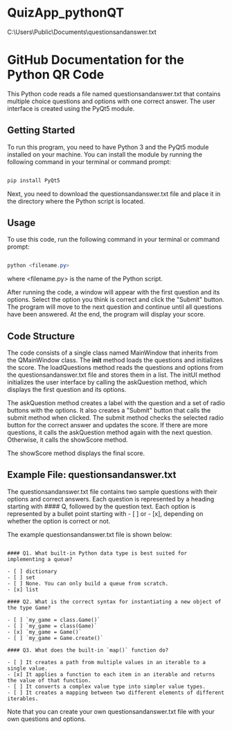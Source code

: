 # QuizApp_pythonQT
C:\\Users\\Public\\Documents\\questionsandanswer.txt

# GitHub Documentation for the Python QR Code

This Python code reads a file named questionsandanswer.txt that contains multiple choice questions and options with one correct answer. The user interface is created using the PyQt5 module.

## Getting Started

To run this program, you need to have Python 3 and the PyQt5 module installed on your machine. You can install the module by running the following command in your terminal or command prompt:

```powershell code

pip install PyQt5 
```
Next, you need to download the questionsandanswer.txt file and place it in the directory where the Python script is located.

## Usage

To use this code, run the following command in your terminal or command prompt:

```powershell code

python <filename.py> 
```
where <filename.py> is the name of the Python script.

After running the code, a window will appear with the first question and its options. Select the option you think is correct and click the "Submit" button. The program will move to the next question and continue until all questions have been answered. At the end, the program will display your score.

## Code Structure

The code consists of a single class named MainWindow that inherits from the QMainWindow class. The __init__ method loads the questions and initializes the score. The loadQuestions method reads the questions and options from the questionsandanswer.txt file and stores them in a list. The initUI method initializes the user interface by calling the askQuestion method, which displays the first question and its options.

The askQuestion method creates a label with the question and a set of radio buttons with the options. It also creates a "Submit" button that calls the submit method when clicked. The submit method checks the selected radio button for the correct answer and updates the score. If there are more questions, it calls the askQuestion method again with the next question. Otherwise, it calls the showScore method.

The showScore method displays the final score.

## Example File: questionsandanswer.txt

The questionsandanswer.txt file contains two sample questions with their options and correct answers. Each question is represented by a heading starting with #### Q, followed by the question text. Each option is represented by a bullet point starting with - [ ] or - [x], depending on whether the option is correct or not.

The example questionsandanswer.txt file is shown below:

```test Imput

#### Q1. What built-in Python data type is best suited for implementing a queue?

- [ ] dictionary
- [ ] set
- [ ] None. You can only build a queue from scratch.
- [x] list

#### Q2. What is the correct syntax for instantiating a new object of the type Game?

- [ ] `my_game = class.Game()`
- [ ] `my_game = class(Game)`
- [x] `my_game = Game()`
- [ ] `my_game = Game.create()`

#### Q3. What does the built-in `map()` function do?

- [ ] It creates a path from multiple values in an iterable to a single value.
- [x] It applies a function to each item in an iterable and returns the value of that function.
- [ ] It converts a complex value type into simpler value types.
- [ ] It creates a mapping between two different elements of different iterables.
```
Note that you can create your own questionsandanswer.txt file with your own questions and options.

